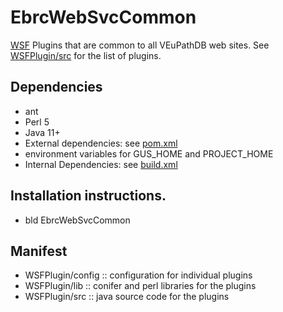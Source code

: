# EbrcWebSvcCommon
[WSF](https://github.com/VEuPathDB/WSF) Plugins that are common to all VEuPathDB web sites.  See [WSFPlugin/src](WSFPlugin/src/main/java/org/eupathdb/websvccommon/wsfplugin) for the list of plugins.

## Dependencies

   + ant
   + Perl 5
   + Java 11+
   + External dependencies: see [pom.xml](pom.xml)
   + environment variables for GUS_HOME and PROJECT_HOME
   + Internal Dependencies: see [build.xml](build.xml)

## Installation instructions.

   + bld EbrcWebSvcCommon

## Manifest

   + WSFPlugin/config :: configuration for individual plugins
   + WSFPlugin/lib :: conifer and perl libraries for the plugins
   + WSFPlugin/src :: java source code for the plugins

